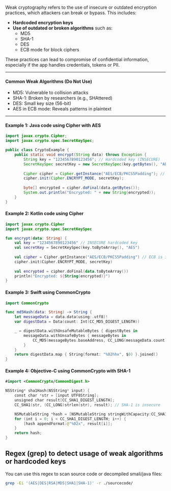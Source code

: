 Weak cryptography refers to the use of insecure or outdated encryption practices, which attackers can break or bypass. This includes:

- **Hardcoded encryption keys**
- **Use of outdated or broken algorithms** such as:
    - MD5
    - SHA-1
    - DES
    - ECB mode for block ciphers

These practices can lead to compromise of confidential information, especially if the app handles credentials, tokens or PII.

---

#### Common Weak Algorithms (Do Not Use)

- MD5: Vulnerable to collision attacks    
- SHA-1: Broken by researchers (e.g., SHAttered)
- DES: Small key size (56-bit)
- AES in ECB mode: Reveals patterns in plaintext

---
#### Example 1: Java code using Cipher with AES

```java
import javax.crypto.Cipher;
import javax.crypto.spec.SecretKeySpec;

public class CryptoExample {
    public static void encrypt(String data) throws Exception {
        String key = "1234567890123456"; // Hardcoded key (INSECURE)
        SecretKeySpec secretKey = new SecretKeySpec(key.getBytes(), "AES");
        
        Cipher cipher = Cipher.getInstance("AES/ECB/PKCS5Padding"); // ECB is insecure
        cipher.init(Cipher.ENCRYPT_MODE, secretKey);
        
        byte[] encrypted = cipher.doFinal(data.getBytes());
        System.out.println("Encrypted: " + new String(encrypted));
    }
}
```

#### Example 2: Kotlin code using Cipher

```kotlin
import javax.crypto.Cipher
import javax.crypto.spec.SecretKeySpec

fun encrypt(data: String) {
    val key = "1234567890123456" // INSECURE hardcoded key
    val secretKey = SecretKeySpec(key.toByteArray(), "AES")
    
    val cipher = Cipher.getInstance("AES/ECB/PKCS5Padding") // ECB is insecure
    cipher.init(Cipher.ENCRYPT_MODE, secretKey)
    
    val encrypted = cipher.doFinal(data.toByteArray())
    println("Encrypted: ${String(encrypted)}")
}
```


#### Example 3: Swift using CommonCrypto


```swift
import CommonCrypto

func md5Hash(data: String) -> String {
    let messageData = data.data(using:.utf8)!
    var digestData = Data(count: Int(CC_MD5_DIGEST_LENGTH))

    _ = digestData.withUnsafeMutableBytes { digestBytes in
        messageData.withUnsafeBytes { messageBytes in
            CC_MD5(messageBytes.baseAddress, CC_LONG(messageData.count), digestBytes.bindMemory(to: UInt8.self).baseAddress)
        }
    }
    return digestData.map { String(format: "%02hhx", $0) }.joined()
}
```



#### Example 4: Objective-C using CommonCrypto with SHA-1
```swift
#import <CommonCrypto/CommonDigest.h>

NSString* sha1Hash(NSString* input) {
    const char *str = [input UTF8String];
    unsigned char result[CC_SHA1_DIGEST_LENGTH];
    CC_SHA1(str, (CC_LONG)strlen(str), result); // SHA-1 is insecure

    NSMutableString *hash = [NSMutableString stringWithCapacity:CC_SHA1_DIGEST_LENGTH * 2];
    for (int i = 0; i < CC_SHA1_DIGEST_LENGTH; i++) {
        [hash appendFormat:@"%02x", result[i]];
    }
    return hash;
}
```



## Regex (grep) to detect usage of weak algorithms or hardcoded keys

You can use this regex to scan source code or decompiled smali/java files:
```bash
grep -Ei '(AES|DES|RSA|MD5|SHA1|SHA-1)' -r ./sourcecode/
```




